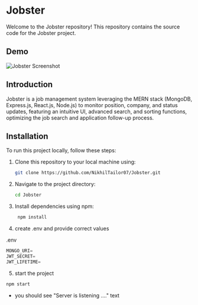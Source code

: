 # Jobster

Welcome to the Jobster repository! This repository contains the source code for the Jobster project.

## Demo

![Jobster Screenshot](demo.gif)

## Introduction

Jobster is a job management system leveraging the MERN stack (MongoDB, Express.js, React.js, Node.js) to monitor position, company, and status updates, featuring an intuitive UI, advanced search, and sorting functions, optimizing the job search and application follow-up process.

## Installation

To run this project locally, follow these steps:

1. Clone this repository to your local machine using:
   ```bash
   git clone https://github.com/NikhilTailor07/Jobster.git
   ```
2. Navigate to the project directory:
   ```bash
   cd Jobster
   ```
3. Install dependencies using npm:

   ```bash
    npm install

   ```

4. create .env and provide correct values

.env

```js
MONGO_URI=
JWT_SECRET=
JWT_LIFETIME=
```

5. start the project

```sh
npm start
```

- you should see "Server is listening ...." text
